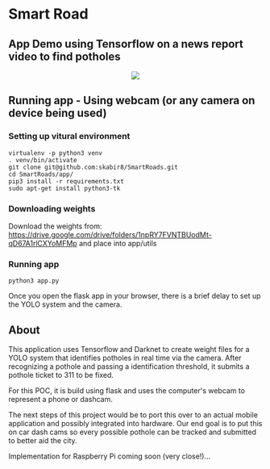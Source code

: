 # Smart Road

## App Demo using Tensorflow on a news report video to find potholes

<p align="center"> <img src="demo.gif"/> </p>

## Running app - Using webcam (or any camera on device being used)

### Setting up vitural environment
```
virtualenv -p python3 venv
. venv/bin/activate
git clone git@github.com:skabir8/SmartRoads.git
cd SmartRoads/app/
pip3 install -r requirements.txt 
sudo apt-get install python3-tk
```

### Downloading weights
Download the weights from: https://drive.google.com/drive/folders/1npRY7FVNTBUodMt-qD67A1rlCXYoMFMp and place into app/utils

### Running app 
```
python3 app.py
```

Once you open the flask app in your browser, there is a brief delay to set up the YOLO system and the camera.

## About
This application uses Tensorflow and Darknet to create weight files for a YOLO system that identifies potholes in real time via the camera. After recognizing a pothole and passing a identification threshold, it submits a pothole ticket to 311 to be fixed.

For this POC, it is build using flask and uses the computer's webcam to represent a phone or dashcam. 

The next steps of this project would be to port this over to an actual mobile application and possibly integrated into hardware. Our end goal is to put this on car dash cams so every possible pothole can be tracked and submitted to better aid the city.

Implementation for Raspberry Pi coming soon (very close!)...
